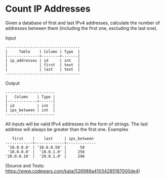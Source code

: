 # Count IP Addresses

Given a database of first and last IPv4 addresses, calculate the number of addresses between them (including the first one, excluding the last one).

Input
```
---------------------------------
|     Table    | Column | Type  |
|--------------+--------+-------|
| ip_addresses | id     | int   |
|              | first  | text  |
|              | last   | text  |
---------------------------------
```

Output
```
----------------------
|   Column    | Type |
|-------------+------|
| id          | int  |
| ips_between | int  |
----------------------
```

All inputs will be valid IPv4 addresses in the form of strings. The last address will always be greater than the first one.
Examples
```
   first    |    last     | ips_between
------------+-------------+-------------
 '10.0.0.0' | '10.0.0.50' |      50
 '10.0.0.0' |  '10.0.1.0' |     256
'20.0.0.10' |  '20.0.1.0' |     246
```


(Source and Tests: https://www.codewars.com/kata/526989a41034285187000de4)
